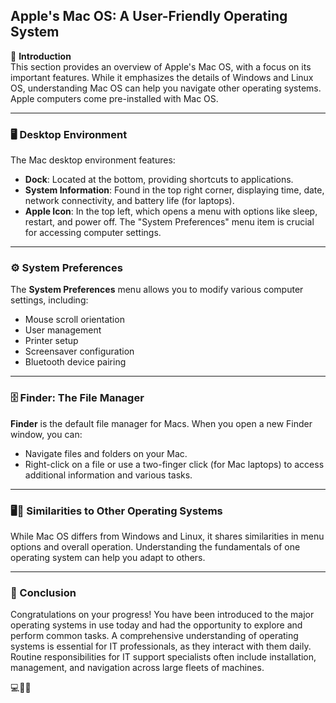 ## Apple's Mac OS: A User-Friendly Operating System

🍎 **Introduction**  
This section provides an overview of Apple's Mac OS, with a focus on its important features. While it emphasizes the details of Windows and Linux OS, understanding Mac OS can help you navigate other operating systems. Apple computers come pre-installed with Mac OS.

---

### 🖥️ Desktop Environment
The Mac desktop environment features:
- **Dock**: Located at the bottom, providing shortcuts to applications.
- **System Information**: Found in the top right corner, displaying time, date, network connectivity, and battery life (for laptops).
- **Apple Icon**: In the top left, which opens a menu with options like sleep, restart, and power off. The "System Preferences" menu item is crucial for accessing computer settings.

---

### ⚙️ System Preferences
The **System Preferences** menu allows you to modify various computer settings, including:
- Mouse scroll orientation
- User management
- Printer setup
- Screensaver configuration
- Bluetooth device pairing

---

### 🗄️ Finder: The File Manager
**Finder** is the default file manager for Macs. When you open a new Finder window, you can:
- Navigate files and folders on your Mac.
- Right-click on a file or use a two-finger click (for Mac laptops) to access additional information and various tasks.

---

### 🖥️📂 Similarities to Other Operating Systems
While Mac OS differs from Windows and Linux, it shares similarities in menu options and overall operation. Understanding the fundamentals of one operating system can help you adapt to others.

---

### 👏 Conclusion
Congratulations on your progress! You have been introduced to the major operating systems in use today and had the opportunity to explore and perform common tasks. A comprehensive understanding of operating systems is essential for IT professionals, as they interact with them daily. Routine responsibilities for IT support specialists often include installation, management, and navigation across large fleets of machines.

💻🐧🍎
